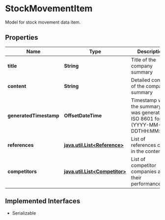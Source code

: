 

# StockMovementItem

Model for stock movement data item.

## Properties

Name | Type | Description | Notes
------------ | ------------- | ------------- | -------------
**title** | **String** | Title of the company summary | 
**content** | **String** | Detailed content of the company summary | 
**generatedTimestamp** | **OffsetDateTime** | Timestamp when the summary was generated in ISO 8601 format (YYYY-MM-DDTHH:MM:SSZ) | 
**references** | [**java.util.List&lt;Reference&gt;**](Reference.md) | List of references cited in the content | 
**competitors** | [**java.util.List&lt;Competitor&gt;**](Competitor.md) | List of competitor companies and their performance | 


## Implemented Interfaces

* Serializable


